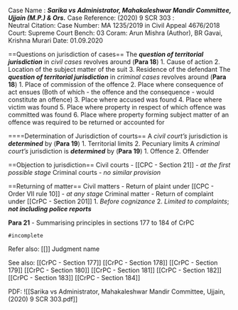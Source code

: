 Case Name : ***Sarika vs Administrator, Mahakaleshwar Mandir Committee, Ujjain (M.P.) & Ors.***
Case Reference: (2020) 9 SCR 303 :  
Neutral Citation:
Case Number: MA 1235/2019 in Civil Appeal 4676/2018
Court: Supreme Court
Bench: 03
Coram: Arun Mishra (Author), BR Gavai, Krishna Murari
Date: 01.09.2020

==Questions on jurisdiction of cases==
	The ***question of territorial jurisdiction*** in *civil cases* revolves around (**Para 18**)
		1. Cause of action
		2. Location of the subject matter of the suit 
		3. Residence of the defendant
	The ***question of territorial jurisdiction*** in *criminal cases* revolves around (**Para 18**)
		1. Place of commission of the offence
		2. Place where consequence of act ensues (Both of which - the offence and the consequence - would constitute an offence)
		3. Place where accused was found
		4. Place where victim was found
		5. Place where property in respect of which offence was committed was found
		6. Place where property forming subject matter of an offence was required to be returned or accounted for

====Determination of Jurisdiction of courts==
	A *civil court’s* jurisdiction is ***determined*** by (**Para 19**)
		1. Territorial limits
		2. Pecuniary limits
	A *criminal court’s* jurisdiction is ***determined*** by (**Para 19**)
		1. Offence
		2. Offender

==Objection to jurisdiction==
	Civil courts - [[CPC - Section 21]] - *at the first possible stage*
	Criminal courts - *no similar provision*

==Returning of matter==
	Civil matters - Return of plaint under [[CPC - Order VII rule 10]] - *at any stage*
	Criminal matter - Return of complaint under [[CrPC - Section 201]]
		1. *Before cognizance*
		2. *Limited to complaints*; ***not including police reports***

**Para 21** - Summarising principles in sections 177 to 184 of CrPC

	#incomplete 

Refer also:
[[]]
Judgment name

See also:
[[CrPC - Section 177]]
[[CrPC - Section 178]]
[[CrPC - Section 179]]
[[CrPC - Section 180]]
[[CrPC - Section 181]]
[[CrPC - Section 182]]
[[CrPC - Section 183]]
[[CrPC - Section 184]]

PDF:
![[Sarika vs Administrator, Mahakaleshwar Mandir Committee, Ujjain, (2020) 9 SCR 303.pdf]]